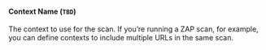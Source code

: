 #### Context Name (`TBD`)
The context to use for the scan. If you’re running a ZAP scan, for example, you can define contexts to include multiple URLs in the same scan.  